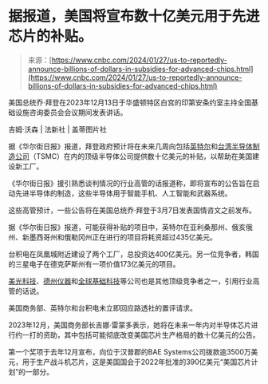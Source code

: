 <!--yml

类别：未分类

日期：2024年05月27日15:13:32

-->

# 据报道，美国将宣布数十亿美元用于先进芯片的补贴。

> 来源：[https://www.cnbc.com/2024/01/27/us-to-reportedly-announce-billions-of-dollars-in-subsidies-for-advanced-chips.html](https://www.cnbc.com/2024/01/27/us-to-reportedly-announce-billions-of-dollars-in-subsidies-for-advanced-chips.html)

美国总统乔·拜登在2023年12月13日于华盛顿特区白宫的印第安条约室主持全国基础设施咨询委员会会议期间发表讲话。

吉姆·沃森 | 法新社 | 盖蒂图片社

据《华尔街日报》报道，拜登政府预计将在未来几周向包括[英特尔](/quotes/INTC/)和[台湾半导体制造公司](/quotes/2330-TW/)（TSMC）在内的顶级半导体公司提供数十亿美元的补贴，以帮助在美国建设新工厂。

《华尔街日报》援引熟悉谈判情况的行业高管的话报道称，即将宣布的公告旨在启动先进半导体的制造，这些半导体用于智能手机、人工智能和武器系统。

这些高管预计，一些公告将在美国总统乔·拜登于3月7日发表国情咨文之前发布。

据《华尔街日报》报道，可能获得补贴的项目中，英特尔在亚利桑那州、俄亥俄州、新墨西哥州和俄勒冈州正在进行的项目将耗资超过435亿美元。

台积电在凤凰城附近建设了两个工厂，总投资达400亿美元。另一位竞争者，韩国的三星电子在德克萨斯州有一项价值173亿美元的项目。

[美光科技](/quotes/MU/)、[德州仪器](/quotes/TXN/)和[全球基础科技](/quotes/GFS/)等公司也是其他顶级竞争者之一，引用行业高管的话说。

美国商务部、英特尔和台积电未立即回应路透社的置评请求。

2023年12月，美国商务部长吉娜·雷蒙多表示，她将在未来一年内对半导体芯片进行约一打的资助，其中包括可能彻底改变美国芯片生产格局的数十亿美元的公告。

第一个奖项于去年12月宣布，向位于汉普郡的BAE Systems公司拨款逾3500万美元，用于生产战斗机芯片，这是美国国会于2022年批准的390亿美元“美国芯片计划”的一部分。
